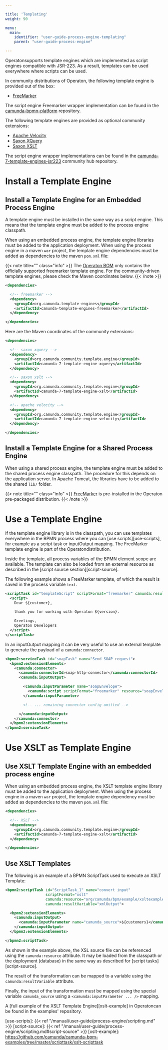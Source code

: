 ```yaml
---

title: 'Templating'
weight: 90

menu:
  main:
    identifier: "user-guide-process-engine-templating"
    parent: "user-guide-process-engine"

---
```



Operatonsupports template engines which are implemented as script engines compatible with
JSR-223. As a result, templates can be used everywhere where scripts can be used.

In community distributions of Operaton, the following template engine is provided out of the
box:

* [FreeMarker][freemarker]

The script engine Freemarker wrapper implementation can be found in the
[camunda-bpmn-platform](https://github.com/camunda/camunda-bpm-platform/tree/master/freemarker-template-engine) repository.

The following template engines are provided as optional community extensions:

* [Apache Velocity][velocity]
* [Saxon XQuery](https://www.saxonica.com/html/documentation12/using-xquery/)
* [Saxon XSLT](https://www.saxonica.com/html/documentation12/using-xsl/)

The script engine wrapper implementations can be found in the
[camunda-7-template-engines-jsr223][camunda-7-template-engines-jsr223] community hub repository.

# Install a Template Engine

## Install a Template Engine for an Embedded Process Engine

A template engine must be installed in the same way as a script engine. This means that the template
engine must be added to the process engine classpath.

When using an embedded process engine, the template engine libraries must be added to the
application deployment. When using the process engine in a maven `war` project, the template engine
dependencies must be added as dependencies to the maven `pom.xml` file:

{{< note title="" class="info" >}}
  The [Operaton BOM](/get-started/apache-maven/) only contains the officially supported freemarker template engine.
  For the community-driven template engines, please check the Maven coordinates below.
{{< /note >}}

```xml
<dependencies>

  <!-- freemarker -->
  <dependency>
    <groupId>org.camunda.template-engines</groupId>
    <artifactId>camunda-template-engines-freemarker</artifactId>
  </dependency>

</dependencies>
```

Here are the Maven coordinates of the community extensions:

```xml
<dependencies>

  <!-- saxon xquery -->
  <dependency>
    <groupId>org.camunda.community.template.engine</groupId>
    <artifactId>camunda-7-template-engine-xquery</artifactId>
  </dependency>

  <!-- saxon xslt -->
  <dependency>
    <groupId>org.camunda.community.template.engine</groupId>
    <artifactId>camunda-7-template-engine-xslt</artifactId>
  </dependency>

  <!-- apache velocity -->
  <dependency>
    <groupId>org.camunda.community.template.engine</groupId>
    <artifactId>camunda-7-template-engine-velocity</artifactId>
  </dependency>

</dependencies>
```


## Install a Template Engine for a Shared Process Engine

When using a shared process engine, the template engine must be added to the shared process engine
classpath. The procedure for this depends on the application server. In Apache Tomcat, the
libraries have to be added to the shared `lib/` folder.

{{< note title="" class="info" >}}
  [FreeMarker](http://freemarker.org/) is pre-installed in the Operaton pre-packaged distribution.
{{< /note >}}


# Use a Template Engine

If the template engine library is in the classpath, you can use templates everywhere in the BPMN
process where you can [use scripts][use-scripts], for example as a script task or inputOutput mapping.
The FreeMarker template engine is part of the Operatondistribution.

Inside the template, all process variables of the BPMN element scope are available. The
template can also be loaded from an external resource as described in the [script source
section][script-source].

The following example shows a FreeMarker template, of which the result is saved in the process variable
`text`.

```xml
<scriptTask id="templateScript" scriptFormat="freemarker" camunda:resultVariable="text">
  <script>
    Dear ${customer},

    thank you for working with Operaton ${version}.

    Greetings,
    Operaton Developers
  </script>
</scriptTask>
```

In an inputOutput mapping it can be very useful to use an external template to generate the
payload of a `camunda:connector`.

```xml
<bpmn2:serviceTask id="soapTask" name="Send SOAP request">
  <bpmn2:extensionElements>
    <camunda:connector>
      <camunda:connectorId>soap-http-connector</camunda:connectorId>
      <camunda:inputOutput>

        <camunda:inputParameter name="soapEnvelope">
          <camunda:script scriptFormat="freemarker" resource="soapEnvelope.ftl" />
        </camunda:inputParameter>

        <!-- ... remaining connector config omitted -->

      </camunda:inputOutput>
    </camunda:connector>
  </bpmn2:extensionElements>
</bpmn2:serviceTask>
```

# Use XSLT as Template Engine

## Use XSLT Template Engine with an embedded process engine

When using an embedded process engine, the XSLT template engine library must be added to the
application deployment. When using the process engine in a maven `war` project, the template engine
dependency must be added as dependencies to the maven `pom.xml` file:

```xml
<dependencies>

  <!-- XSLT -->
  <dependency>
    <groupId>org.camunda.community.template.engine</groupId>
    <artifactId>camunda-7-template-engine-xslt</artifactId>
  </dependency>

</dependencies>
```

## Use XSLT Templates

The following is an example of a BPMN ScriptTask used to execute an XSLT Template:

```xml
<bpmn2:scriptTask id="ScriptTask_1" name="convert input"
                  scriptFormat="xslt"
                  camunda:resource="org/camunda/bpm/example/xsltexample/example.xsl"
                  camunda:resultVariable="xmlOutput">

  <bpmn2:extensionElements>
    <camunda:inputOutput>
      <camunda:inputParameter name="camunda_source">${customers}</camunda:inputParameter>
    </camunda:inputOutput>
  </bpmn2:extensionElements>

</bpmn2:scriptTask>
```

As shown in the example above, the XSL source file can be referenced using the `camunda:resource`
attribute. It may be loaded from the classpath or the deployment (database) in the same way as
described for [script tasks][script-source].

The result of the transformation can be mapped to a variable using the `camunda:resultVariable`
attribute.

Finally, the input of the transformation must be mapped using the special variable `camunda_source`
using a `<camunda:inputParameter ... />` mapping.

A [full example of the XSLT Template Engine][xslt-example] in Operatoncan be found in the
examples' repository.


[freemarker]: http://freemarker.org/
[velocity]: http://velocity.apache.org/
[camunda-7-template-engines-jsr223]: https://github.com/camunda-community-hub/camunda-7-template-engines-jsr223
[use-scripts]: {{< ref "/manual/user-guide/process-engine/scripting.md" >}}
[script-source]: {{< ref "/manual/user-guide/process-engine/scripting.md#script-source" >}}
[xslt-example]: https://github.com/camunda/camunda-bpm-examples/tree/master/scripttask/xslt-scripttask
